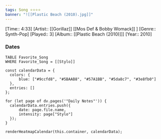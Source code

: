 ```yaml
---
tags: Song ⭐⭐⭐⭐ 
banner: "![[Plastic Beach (2010).jpg]]"
---
```

[Time:: 4:33]
[Artist:: [[Gorillaz]] [[Mos Def & Bobby Womack]] ]
[Genre:: Synth-Pop]
[Played:: 3]
[Album:: [[Plastic Beach (2010)]]]
[Year:: 2010]
### Dates
````dataview
TABLE Favorite_Song
WHERE Favorite_Song = [[Stylo]]
````
  ```dataviewjs
const calendarData = { 
	colors: { 
		blue: ["#9ccfd8", "#5BAAB8", "#57A1BB", "#5da8c7", "#3e8fb0"] 
	}, 
	entries: [] 
}; 

for (let page of dv.pages('"Daily Notes"')) { 
	calendarData.entries.push({ 
		date: page.file.name, 
		intensity: page["Stylo"]
	}); 
} 

renderHeatmapCalendar(this.container, calendarData);
```
